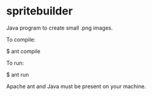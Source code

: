spritebuilder
=============

Java program to create small .png images.

To compile:

$ ant compile

To run:

$ ant run

Apache ant and Java must be present on your machine.
